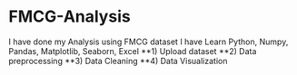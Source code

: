 # FMCG-Analysis

I have done my Analysis using FMCG dataset
I have Learn Python, Numpy, Pandas, Matplotlib, Seaborn, Excel
**1) Upload dataset
**2) Data preprocessing
**3) Data Cleaning
**4) Data Visualization



